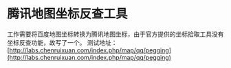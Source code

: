 # 腾讯地图坐标反查工具
工作需要将百度地图坐标转换为腾讯地图坐标，由于官方提供的坐标拾取工具没有坐标反查功能，故写了一个。
  测试地址：[http://labs.chenruixuan.com/index.php/map/qq/pegging](http://labs.chenruixuan.com/index.php/map/qq/pegging)

